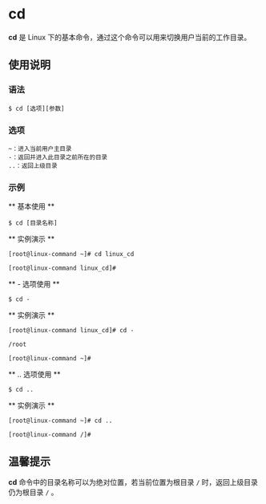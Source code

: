 # cd

**cd** 是 Linux 下的基本命令，通过这个命令可以用来切换用户当前的工作目录。

## 使用说明

### 语法

```
$ cd [选项][参数]
```

### 选项

```
~：进入当前用户主目录
-：返回并进入此目录之前所在的目录
..：返回上级目录
```

### 示例

** 基本使用 **

```
$ cd [目录名称]
```

** 实例演示 **

```
[root@linux-command ~]# cd linux_cd

[root@linux-command linux_cd]#
```

** - 选项使用 **

```
$ cd -
```

** 实例演示 **

```
[root@linux-command linux_cd]# cd -

/root

[root@linux-command ~]#
```

** .. 选项使用 **

```
$ cd ..
```

** 实例演示 **

```
[root@linux-command ~]# cd ..

[root@linux-command /]# 
```

## 温馨提示

**cd** 命令中的目录名称可以为绝对位置，若当前位置为根目录 `/` 时，返回上级目录仍为根目录 `/` 。